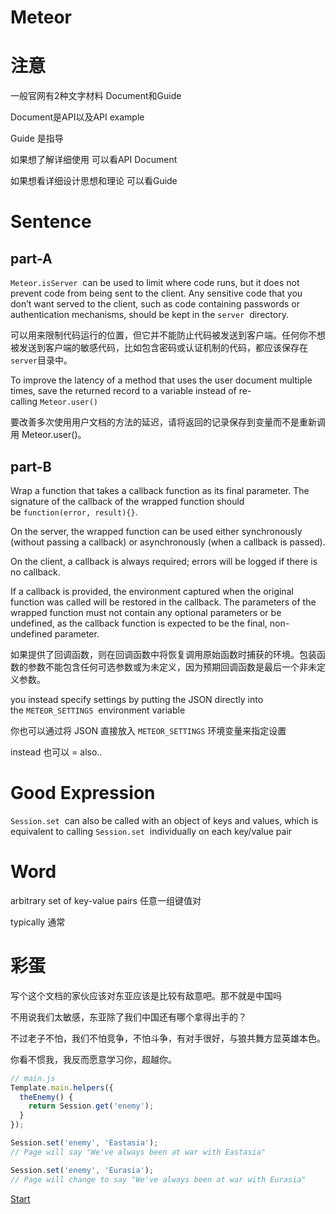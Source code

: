 # Meteor

# 注意

一般官网有2种文字材料 Document和Guide

Document是API以及API example

Guide 是指导

如果想了解详细使用 可以看API Document

如果想看详细设计思想和理论 可以看Guide

# Sentence

## part-A

`Meteor.isServer`
 can be used to limit where code runs, but it does not prevent code from being sent to the client. Any sensitive code that you don’t want served to the client, such as code containing passwords or authentication mechanisms, should be kept in the `server`
 directory.

可以用来限制代码运行的位置，但它并不能防止代码被发送到客户端。任何你不想被发送到客户端的敏感代码，比如包含密码或认证机制的代码，都应该保存在`server`目录中。

To improve the latency of a method that uses the user document multiple times, save the returned record to a variable instead of re-calling `Meteor.user()`

要改善多次使用用户文档的方法的延迟，请将返回的记录保存到变量而不是重新调用 Meteor.user()。

## part-B

Wrap a function that takes a callback function as its final parameter. The signature of the callback of the wrapped function should be `function(error, result){}`. 

On the server, the wrapped function can be used either synchronously (without passing a callback) or asynchronously (when a callback is passed). 

On the client, a callback is always required; errors will be logged if there is no callback. 

If a callback is provided, the environment captured when the original function was called will be restored in the callback. The parameters of the wrapped function must not contain any optional parameters or be undefined, as the callback function is expected to be the final, non-undefined parameter.

如果提供了回调函数，则在回调函数中将恢复调用原始函数时捕获的环境。包装函数的参数不能包含任何可选参数或为未定义，因为预期回调函数是最后一个非未定义参数。

you instead specify settings by putting the JSON directly into the `METEOR_SETTINGS`
 environment variable

你也可以通过将 JSON 直接放入 `METEOR_SETTINGS` 环境变量来指定设置

instead 也可以  = also..

# Good Expression

`Session.set`
 can also be called with an object of keys and values, which is equivalent to calling `Session.set`
 individually on each key/value pair

# Word

arbitrary set of key-value pairs 任意一组键值对

typically 通常

# 彩蛋

写个这个文档的家伙应该对东亚应该是比较有敌意吧。那不就是中国吗

不用说我们太敏感，东亚除了我们中国还有哪个拿得出手的？

不过老子不怕，我们不怕竞争，不怕斗争，有对手很好，与狼共舞方显英雄本色。

你看不惯我，我反而愿意学习你，超越你。

```jsx
// main.js
Template.main.helpers({
  theEnemy() {
    return Session.get('enemy');
  }
});

Session.set('enemy', 'Eastasia');
// Page will say "We've always been at war with Eastasia"

Session.set('enemy', 'Eurasia');
// Page will change to say "We've always been at war with Eurasia"
```

[Start](Meteor%20c5ae5a2676174b16b1414fb957ccec9e/Start%20ba2509cb70154354a8c55313690d32c8.md)